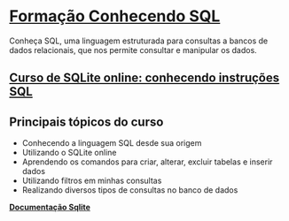# [Formação Conhecendo SQL](https://cursos.alura.com.br/formacao-conhecendo-sql)

Conheça SQL, uma linguagem estruturada para consultas a bancos de dados relacionais, que nos permite consultar e manipular os dados.

## [Curso de SQLite online: conhecendo instruções SQL](https://cursos.alura.com.br/course/sqlite-online-conhecendo-instrucoes-sql)

## Principais tópicos do curso

- Conhecendo a linguagem SQL desde sua origem
- Utilizando o SQLite online
- Aprendendo os comandos para criar, alterar, excluir tabelas e inserir dados
- Utilizando filtros em minhas consultas
- Realizando diversos tipos de consultas no banco de dados

**[Documentação Sqlite](https://www.sqlite.org/docs.html)**
